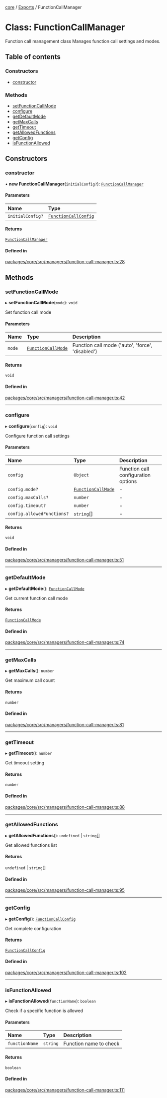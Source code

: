 <!-- 
 ⚠️  AUTO-GENERATED FILE - DO NOT EDIT MANUALLY
 This file is automatically generated by scripts/docs-generator.js
 To make changes, edit the source TypeScript files or update the generator script
-->

[core](../../) / [Exports](../modules) / FunctionCallManager

# Class: FunctionCallManager

Function call management class
Manages function call settings and modes.

## Table of contents

### Constructors

- [constructor](FunctionCallManager#constructor)

### Methods

- [setFunctionCallMode](FunctionCallManager#setfunctioncallmode)
- [configure](FunctionCallManager#configure)
- [getDefaultMode](FunctionCallManager#getdefaultmode)
- [getMaxCalls](FunctionCallManager#getmaxcalls)
- [getTimeout](FunctionCallManager#gettimeout)
- [getAllowedFunctions](FunctionCallManager#getallowedfunctions)
- [getConfig](FunctionCallManager#getconfig)
- [isFunctionAllowed](FunctionCallManager#isfunctionallowed)

## Constructors

### constructor

• **new FunctionCallManager**(`initialConfig?`): [`FunctionCallManager`](FunctionCallManager)

#### Parameters

| Name | Type |
| :------ | :------ |
| `initialConfig?` | [`FunctionCallConfig`](../interfaces/FunctionCallConfig) |

#### Returns

[`FunctionCallManager`](FunctionCallManager)

#### Defined in

[packages/core/src/managers/function-call-manager.ts:28](https://github.com/woojubb/robota/blob/71f062d020afc1eae0c94155ab9c882c78b871e7/packages/core/src/managers/function-call-manager.ts#L28)

## Methods

### setFunctionCallMode

▸ **setFunctionCallMode**(`mode`): `void`

Set function call mode

#### Parameters

| Name | Type | Description |
| :------ | :------ | :------ |
| `mode` | [`FunctionCallMode`](../modules#functioncallmode) | Function call mode ('auto', 'force', 'disabled') |

#### Returns

`void`

#### Defined in

[packages/core/src/managers/function-call-manager.ts:42](https://github.com/woojubb/robota/blob/71f062d020afc1eae0c94155ab9c882c78b871e7/packages/core/src/managers/function-call-manager.ts#L42)

___

### configure

▸ **configure**(`config`): `void`

Configure function call settings

#### Parameters

| Name | Type | Description |
| :------ | :------ | :------ |
| `config` | `Object` | Function call configuration options |
| `config.mode?` | [`FunctionCallMode`](../modules#functioncallmode) | - |
| `config.maxCalls?` | `number` | - |
| `config.timeout?` | `number` | - |
| `config.allowedFunctions?` | `string`[] | - |

#### Returns

`void`

#### Defined in

[packages/core/src/managers/function-call-manager.ts:51](https://github.com/woojubb/robota/blob/71f062d020afc1eae0c94155ab9c882c78b871e7/packages/core/src/managers/function-call-manager.ts#L51)

___

### getDefaultMode

▸ **getDefaultMode**(): [`FunctionCallMode`](../modules#functioncallmode)

Get current function call mode

#### Returns

[`FunctionCallMode`](../modules#functioncallmode)

#### Defined in

[packages/core/src/managers/function-call-manager.ts:74](https://github.com/woojubb/robota/blob/71f062d020afc1eae0c94155ab9c882c78b871e7/packages/core/src/managers/function-call-manager.ts#L74)

___

### getMaxCalls

▸ **getMaxCalls**(): `number`

Get maximum call count

#### Returns

`number`

#### Defined in

[packages/core/src/managers/function-call-manager.ts:81](https://github.com/woojubb/robota/blob/71f062d020afc1eae0c94155ab9c882c78b871e7/packages/core/src/managers/function-call-manager.ts#L81)

___

### getTimeout

▸ **getTimeout**(): `number`

Get timeout setting

#### Returns

`number`

#### Defined in

[packages/core/src/managers/function-call-manager.ts:88](https://github.com/woojubb/robota/blob/71f062d020afc1eae0c94155ab9c882c78b871e7/packages/core/src/managers/function-call-manager.ts#L88)

___

### getAllowedFunctions

▸ **getAllowedFunctions**(): `undefined` \| `string`[]

Get allowed functions list

#### Returns

`undefined` \| `string`[]

#### Defined in

[packages/core/src/managers/function-call-manager.ts:95](https://github.com/woojubb/robota/blob/71f062d020afc1eae0c94155ab9c882c78b871e7/packages/core/src/managers/function-call-manager.ts#L95)

___

### getConfig

▸ **getConfig**(): [`FunctionCallConfig`](../interfaces/FunctionCallConfig)

Get complete configuration

#### Returns

[`FunctionCallConfig`](../interfaces/FunctionCallConfig)

#### Defined in

[packages/core/src/managers/function-call-manager.ts:102](https://github.com/woojubb/robota/blob/71f062d020afc1eae0c94155ab9c882c78b871e7/packages/core/src/managers/function-call-manager.ts#L102)

___

### isFunctionAllowed

▸ **isFunctionAllowed**(`functionName`): `boolean`

Check if a specific function is allowed

#### Parameters

| Name | Type | Description |
| :------ | :------ | :------ |
| `functionName` | `string` | Function name to check |

#### Returns

`boolean`

#### Defined in

[packages/core/src/managers/function-call-manager.ts:111](https://github.com/woojubb/robota/blob/71f062d020afc1eae0c94155ab9c882c78b871e7/packages/core/src/managers/function-call-manager.ts#L111)
